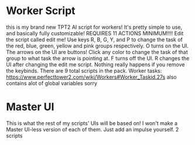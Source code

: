 # Worker Script
this is my brand new TPT2 AI script for workers!
It's pretty simple to use, and basically fully customizable!
REQUIRES 11 ACTIONS MINIMUM!!!!
Edit the script called edit me!
Use keys R, B, G, Y, and P to change the task of the red, blue, green, yellow and pink groups respectively.
O turns on the UI.
The arrows on the UI are buttons! Click any color to change the task of that group to what task the arrow is pointing at.
F turns off the UI.
R changes the UI after changing the edit me script.
Nothing really happens if you remove the keybinds.
There are 9 total scripts in the pack.
Worker tasks: https://www.perfecttower2.com/wiki/Workers#Worker_Taskid.27s
also contains alot of global variables sorry
# Master UI
This is what the rest of my scripts' UIs will be based on!
I won't make a Master UI-less version of each of them. Just add an impulse yourself.
2 scripts
